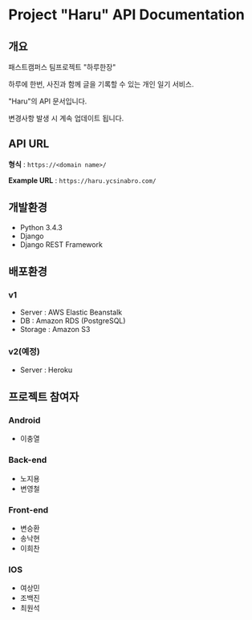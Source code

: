 # Project "Haru" API Documentation

## 개요

패스트캠퍼스 팀프로젝트 "하루한장"

하루에 한번, 사진과 함께 글을 기록할 수 있는 개인 일기 서비스.

"Haru"의 API 문서입니다.

변경사항 발생 시 계속 업데이트 됩니다.

## API URL

**형식** : `https://<domain name>/`

**Example URL** : `https://haru.ycsinabro.com/`

## 개발환경

- Python 3.4.3
- Django
- Django REST Framework

## 배포환경

### v1

- Server : AWS Elastic Beanstalk
- DB : Amazon RDS (PostgreSQL)
- Storage : Amazon S3

### v2(예정)

- Server : Heroku

## 프로젝트 참여자

### Android

- 이충열

### Back-end

- 노지용
- 변영철

### Front-end

- 변승환
- 송낙현
- 이희찬

### IOS

- 여상민
- 조백진
- 최원석
